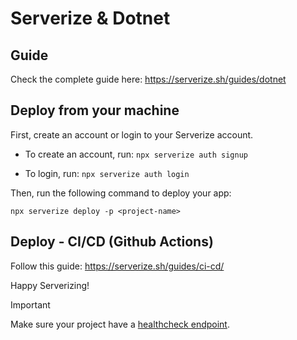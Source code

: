 # Serverize & Dotnet

## Guide

Check the complete guide here: https://serverize.sh/guides/dotnet

## Deploy from your machine

First, create an account or login to your Serverize account.

- To create an account, run:
  `npx serverize auth signup`

- To login, run:
  `npx serverize auth login`

Then, run the following command to deploy your app:

`npx serverize deploy -p <project-name>`

## Deploy - CI/CD (Github Actions)

Follow this guide: https://serverize.sh/guides/ci-cd/

Happy Serverizing!

> [!IMPORTANT]
> Make sure your project have a [healthcheck endpoint](https://learn.microsoft.com/en-us/aspnet/core/host-and-deploy/health-checks).